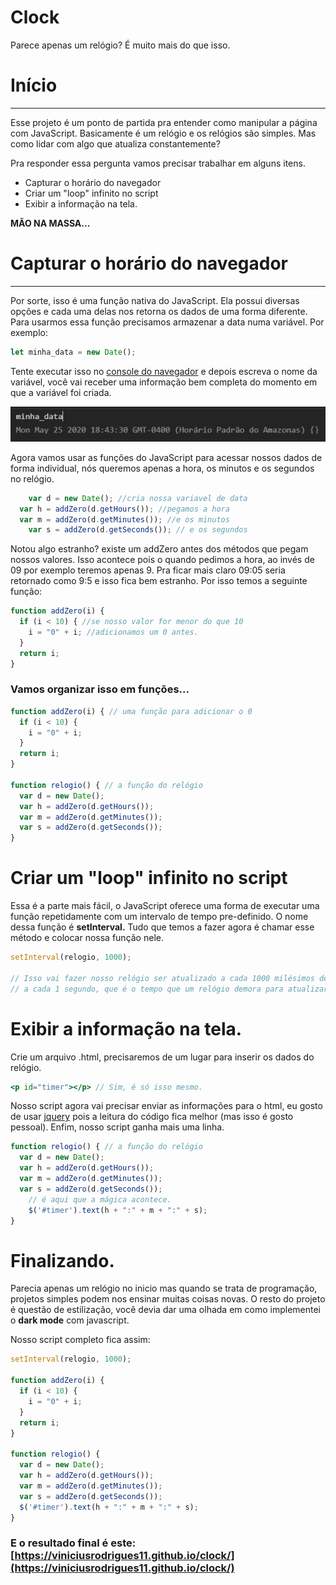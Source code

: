 # Clock

Parece apenas um relógio? É muito mais do que isso.

# Início

---

Esse projeto é um ponto de partida pra entender como manipular a página com JavaScript. Basicamente é um relógio e os relógios são simples. Mas como lidar com algo que atualiza constantemente? 

Pra responder essa pergunta vamos precisar trabalhar em alguns itens.

- Capturar o horário do navegador
- Criar um "loop" infinito no script
- Exibir a informação na tela.

 **MÃO NA MASSA...**

# Capturar o horário do navegador

---

Por sorte, isso é uma função nativa do JavaScript. Ela possui diversas opções e cada uma delas nos retorna os dados de uma forma diferente. Para usarmos essa função precisamos armazenar a data numa variável. Por exemplo:

```jsx
let minha_data = new Date();
```

Tente executar isso no [console do navegador](https://developers.google.com/web/tools/chrome-devtools/console?hl=pt-br#abrir_como_um_painel) e depois escreva o nome da variável, você vai receber uma informação bem completa do momento em que a variável foi criada.

![Clock%202c4b18f0ca084809836d313ab1daa081/Untitled.png](img/Untitled.png)

Agora vamos usar as funções do JavaScript para acessar nossos dados de forma individual, nós queremos apenas a hora, os minutos e os segundos no relógio.

```jsx
	var d = new Date(); //cria nossa variavel de data
  var h = addZero(d.getHours()); //pegamos a hora
  var m = addZero(d.getMinutes()); //e os minutos
	var s = addZero(d.getSeconds()); // e os segundos
```

Notou algo estranho? existe um addZero antes dos métodos que pegam nossos valores. Isso acontece pois o quando pedimos a hora, ao invés de 09 por exemplo teremos apenas 9. Pra ficar mais claro 09:05 seria retornado como 9:5 e isso fica bem estranho. Por isso temos a seguinte função:

```jsx
function addZero(i) {
  if (i < 10) { //se nosso valor for menor do que 10
    i = "0" + i; //adicionamos um 0 antes.
  }
  return i;
}
```

### Vamos organizar isso em funções...

```jsx
function addZero(i) { // uma função para adicionar o 0
  if (i < 10) {
    i = "0" + i;
  }
  return i;
}

function relogio() { // a função do relógio
  var d = new Date();
  var h = addZero(d.getHours());
  var m = addZero(d.getMinutes());
  var s = addZero(d.getSeconds());
}
```

# Criar um "loop" infinito no script

Essa é a parte mais fácil, o JavaScript oferece uma forma de executar uma função repetidamente com um intervalo de tempo pre-definido. O nome dessa função é **setInterval.** Tudo que temos a fazer agora é chamar esse método e colocar nossa função nele.

```jsx
setInterval(relogio, 1000);

// Isso vai fazer nosso relógio ser atualizado a cada 1000 milésimos de segundo, ou seja
// a cada 1 segundo, que é o tempo que um relógio demora para atualizar.

```

# Exibir a informação na tela.

Crie um arquivo .html, precisaremos de um lugar para inserir os dados do relógio.

```jsx
<p id="timer"></p> // Sim, é só isso mesmo.
```

Nosso script agora vai precisar enviar as informações para o html, eu gosto de usar [jquery](https://www.w3schools.com/jquery/) pois a leitura do código fica melhor (mas isso é gosto pessoal). Enfim, nosso script ganha mais uma linha.

```jsx
function relogio() { // a função do relógio
  var d = new Date();
  var h = addZero(d.getHours());
  var m = addZero(d.getMinutes());
  var s = addZero(d.getSeconds());
	// é aqui que a mágica acontece.
	$('#timer').text(h + ":" + m + ":" + s);
}
```

# Finalizando.

Parecia apenas um relógio no inicio mas quando se trata de programação, projetos simples podem nos ensinar muitas coisas novas. O resto do projeto é questão de estilização, você devia dar uma olhada em como implementei o **dark mode** com javascript.

Nosso script completo fica assim:

```jsx
setInterval(relogio, 1000);

function addZero(i) {
  if (i < 10) {
    i = "0" + i;
  }
  return i;
}

function relogio() {
  var d = new Date();
  var h = addZero(d.getHours());
  var m = addZero(d.getMinutes());
  var s = addZero(d.getSeconds());
  $('#timer').text(h + ":" + m + ":" + s);
}
```

### E o resultado final é este:  [https://viniciusrodrigues11.github.io/clock/](https://viniciusrodrigues11.github.io/clock/)
